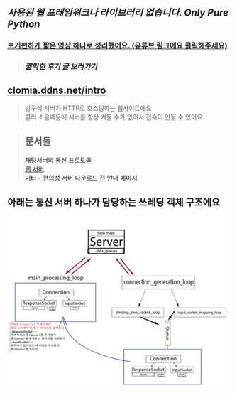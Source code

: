 ## _사용된 웹 프레임워크나 라이브러리 없습니다. Only Pure Python_
### [보기편하게 짧은 영상 하나로 정리했어요. (유튜브 링크에요 클릭해주세요)](https://youtu.be/Vqp2ksNoa38)
> ### [_**짤막한 후기 글 보러가기**_](https://nomadcoders.co/community/thread/495)
## [clomia.ddns.net/intro](http://clomia.ddns.net/intro)
> 방구석 서버가 HTTP로 호스팅하는 웹사이트에요  
> 쿨러 소음때문에 서버를 항상 켜둘 수가 없어서 접속이 안될 수 있어요.

> ## 문서들  
> [채팅서버의 통신 프로토콜](https://www.notion.so/cbf8c7e77a484323a3d386242178c7cf)  
> [웹 서버](https://www.notion.so/HTTP-465a3dbd109c44449d518c8ac952fb35)  
> [기타 - 편의성](https://www.notion.so/26bb7173e0dd4ddb845b4739f6887575)
> [서버 다운로드 전 안내 페이지](https://www.notion.so/43665ddb63a9437db1f1a56aa94236e0)
## 아래는 통신 서버 하나가 담당하는 쓰레딩 객체 구조에요
![](/img/쓰레딩객체.jpg)
